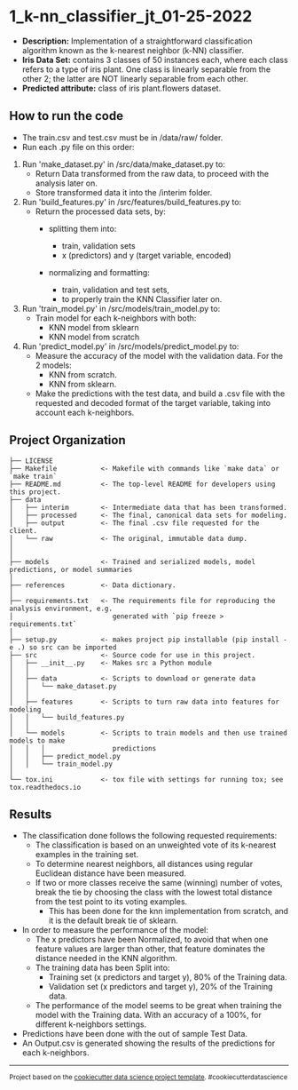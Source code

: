 1_k-nn_classifier_jt_01-25-2022
==============================

- __Description:__ Implementation of a straightforward classification algorithm known as the k-nearest neighbor (k-NN)
  classifier.
- __Iris Data Set:__ contains 3 classes of 50 instances each, where each class refers to a type of iris plant. One class
  is linearly separable from the other 2; the latter are NOT linearly separable from each other.
- __Predicted attribute:__ class of iris plant.flowers dataset.

How to run the code
------------

- The train.csv and test.csv must be in /data/raw/ folder.
- Run each .py file on this order:

1. Run 'make_dataset.py' in /src/data/make_dataset.py to:
    - Return Data transformed from the raw data, to proceed with the analysis later on.
    - Store transformed data it into the /interim folder.
2. Run 'build_features.py' in /src/features/build_features.py to:
    - Return the processed data sets, by:
        - splitting them into:
            - train, validation sets
            - x (predictors) and y (target variable, encoded)

        - normalizing and formatting:
            - train, validation and test sets,
            - to properly train the KNN Classifier later on.
3. Run 'train_model.py' in /src/models/train_model.py to:
    - Train model for each k-neighbors with both:
        - KNN model from sklearn
        - KNN model from scratch
4. Run 'predict_model.py' in /src/models/predict_model.py to:
    - Measure the accuracy of the model with the validation data. For the 2 models:
        - KNN from scratch.
        - KNN from sklearn.
    - Make the predictions with the test data, and build a .csv file with the requested and decoded format of the target
      variable, taking into account each k-neighbors.

Project Organization
------------

    ├── LICENSE
    ├── Makefile           <- Makefile with commands like `make data` or `make train`
    ├── README.md          <- The top-level README for developers using this project.
    ├── data
    │   ├── interim        <- Intermediate data that has been transformed.
    │   ├── processed      <- The final, canonical data sets for modeling.
    │   ├── output         <- The final .csv file requested for the client.
    │   └── raw            <- The original, immutable data dump.
    │
    │
    ├── models             <- Trained and serialized models, model predictions, or model summaries
    │
    ├── references         <- Data dictionary.
    │
    ├── requirements.txt   <- The requirements file for reproducing the analysis environment, e.g.
    │                         generated with `pip freeze > requirements.txt`
    │
    ├── setup.py           <- makes project pip installable (pip install -e .) so src can be imported
    ├── src                <- Source code for use in this project.
    │   ├── __init__.py    <- Makes src a Python module
    │   │
    │   ├── data           <- Scripts to download or generate data
    │   │   └── make_dataset.py
    │   │
    │   ├── features       <- Scripts to turn raw data into features for modeling
    │   │   └── build_features.py
    │   │
    │   └── models         <- Scripts to train models and then use trained models to make
    │   │   │                 predictions
    │   │   ├── predict_model.py
    │   │   └── train_model.py
    │  
    └── tox.ini            <- tox file with settings for running tox; see tox.readthedocs.io

Results
------------

- The classification done follows the following requested requirements:
    - The classification is based on an unweighted vote of its k-nearest examples in the training set.
    - To determine nearest neighbors, all distances using regular Euclidean distance have been measured.
    - If two or more classes receive the same (winning) number of votes, break the tie by choosing the class with the
      lowest total distance from the test point to its voting examples.
        - This has been done for the knn implementation from scratch, and it is the default break tie of sklearn.
- In order to measure the performance of the model:
    - The x predictors have been Normalized, to avoid that when one feature values are larger than other, that feature
      dominates the distance needed in the KNN algorithm.
    - The training data has been Split into:
        - Training set (x predictors and target y), 80% of the Training data.
        - Validation set (x predictors and target y), 20% of the Training data.
    - The performance of the model seems to be great when training the model with the Training data. With an accuracy of
      a 100%, for different k-neighbors settings.
- Predictions have been done with the out of sample Test Data.
- An Output.csv is generated showing the results of the predictions for each k-neighbors.

--------

<p><small>Project based on the <a target="_blank" href="https://drivendata.github.io/cookiecutter-data-science/">cookiecutter data science project template</a>. #cookiecutterdatascience</small></p>
